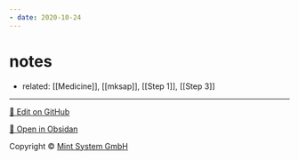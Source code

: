 ```yaml
---
- date: 2020-10-24
---
```


# notes

- related: [[Medicine]], [[mksap]], [[Step 1]], [[Step 3]]


<hr>

[📝 Edit on GitHub](https://github.com/Mint-System/Knowledge/blob/master/notes.md)

[📂 Open in Obsidan](obsidian://open?vault=Knowledge%20Mint%20System&file=notes.md ':target=_self')

<footer>Copyright © <a href="https://www.mint-system.ch/">Mint System GmbH</a></footer>